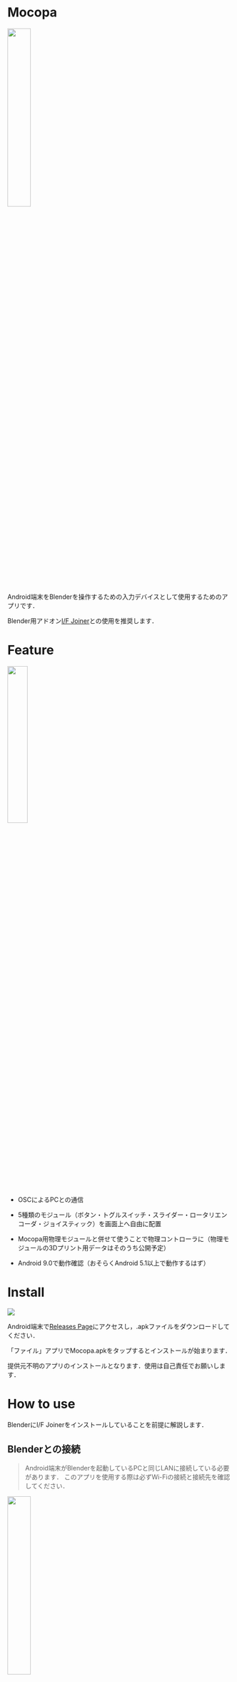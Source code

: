 # Mocopa
<img src="readme_images/logo.png" width="32%">

Android端末をBlenderを操作するための入力デバイスとして使用するためのアプリです．

Blender用アドオン[I/F Joiner](https://github.com/simasimataiyo/IFJoiner)との使用を推奨します．
> 
# Feature
<img src="readme_images/operating.gif" width="30%">

- OSCによるPCとの通信
  
- 5種類のモジュール（ボタン・トグルスイッチ・スライダー・ロータリエンコーダ・ジョイスティック）を画面上へ自由に配置
- Mocopa用物理モジュールと併せて使うことで物理コントローラに（物理モジュールの3Dプリント用データはそのうち公開予定）
- Android 9.0で動作確認（おそらくAndroid 5.1以上で動作するはず）
  

# Install
<img src="readme_images/home_image.png">

Android端末で[Releases Page]()にアクセスし，.apkファイルをダウンロードしてください．

「ファイル」アプリでMocopa.apkをタップするとインストールが始まります．

提供元不明のアプリのインストールとなります．使用は自己責任でお願いします．

# How to use
BlenderにI/F Joinerをインストールしていることを前提に解説します．

## Blenderとの接続
> Android端末がBlenderを起動しているPCと同じLANに接続している必要があります．
このアプリを使用する際は必ずWi-Fiの接続と接続先を確認してください．

<img src="readme_images/start.png" width="32%">

アプリを起動すると上の画面が表示されます．

IP AddressにはBlenderが起動しているPCのIPアドレスを，Port NumberにはI/F Joinerのサーバ設定のPort Numberと同じ値を入力します．

「Connect」をタップするとコントローラー画面に移動します．

> 「Connect」をタップしても画面が切り替わらない時はIP AddressとPort Numberに誤りがないか確認してみてください．

## コントローラの編集
<img src="readme_images/empty.png" width="32%">

初期状態のコントローラ画面です．
右上のペンボタンをタップすると，コントローラ画面の編集モードに移行しグリッドタイルが表示されます．

### グリッドの設定
<img src="readme_images/grid_settings.gif" width="32%">

初回起動時は始めにグリッドの設定を行うことをおすすめします．

「Grid Settings」をタップするとGridの設定メニューが開きます．設定できる項目は以下の通りです.
- Module Size
  - モジュールの最小サイズは**20mm×20mm**になり，これを1とした時の拡大率を指定します．
物理モジュールを使用する際には大きさがぴったりになるように微調整してください．

- Column Count
  - グリッドの列の本数を指定します．
- Row Count
  - グリッドの行の本数を指定します．
- Position
  - グリッドの位置を調整します．

### モジュールの配置
<img src="readme_images/add_module.gif" width="32%">

「Add Modules」をタップするとモジュールの一覧が表示されます．

使いたいモジュールをタップすると画面中央に配置されます．配置されたモジュールをドラッグして位置を変更します．グリッドタイルの上に重なると自動でスナップします．


### 各モジュールの編集
<img src="readme_images/module_settings.png" width="32%">

編集モード中にモジュールをタップするとモジュールの設定メニューが表示されます．
- Settings OSC Message
  - 選択したモジュールからOSCメッセージを送信する際のアドレスパターンを入力します．
- Rotate Module
  - 90度ずつ右か左回りに回転します．
  
編集したら必ず「Apply」をタップしてください．

コントローラ画面の編集が完了したら右上のペンボタンをタップして編集モードを終了します．

配置したモジュールをタップしたりドラッグしたりするとOSCメッセージが送信されるはずです．

# Modules
各モジュールの概要と送信するOSCメッセージを解説します．

## Button
<img src="Assets/Textures/module_thumbnails/button.png">

### 概要
モーメンタリ型のボタンです．キーボードのキーと同じような使い方ができます．
### OSCメッセージ
- 指が触れた時
  - ( /address_pattern, 1.0 )
- 指を離したとき
  - ( /address_pattern, 0.0 )
  
## Toggle
<img src="Assets/Textures/module_thumbnails/toggle.png">

### 概要
オルタネート型のトグルスイッチ（波動スイッチ？）です．True or Falseの入力に使うのがよさそうです．

### OSCメッセージ
- ONにしたとき
  - ( /address_pattern, 1.0 )
- OFFにしたとき
  - ( /address_pattern, 0.0 )
  
## Slider
<img src="Assets/Textures/module_thumbnails/slider.png">

### 概要
スライダーです．黄色い円状のノブをドラッグしている間，常にノブの位置に応じて0.0~1.0の範囲で値を送信します．

### OSCメッセージ
- ノブをタップしたとき
  - ( /address_pattern, knob_position[0.0~1.0] )
- ノブをドラッグしている間
  - ( /address_pattern, knob_position[0.0~1.0] )
  
## Rotary Encoder
<img src="Assets/Textures/module_thumbnails/rotary.png">

### 概要
角度センサです．黄色い針をドラッグして角度(-180~180), 回転量（ひとつ前のOSCメッセージを送信したときの角度との差），モジュールの状態を送信します．
ロータリスイッチとしても使用できそうです．

### OSCメッセージ
- 針に触れたとき
  - ( /address_pattern, Angle[-180.0~180.0], 0.0, 1.0 )
- 針のドラッグ開始時
  - ( /address_pattern, Angle[-180.0~180.0], 0.0, 2.0 )
- 針をドラッグしている間
  - ( /address_pattern, Angle[-180.0~180.0], delta_angle[-180.0~180.0], 0.0 )
- 針のドラッグ終了時
  - ( /address_pattern, Angle[-180.0~180.0], delta_angle[-180.0~180.0], 3.0 )
- 針から指を離したとき
  - ( /address_pattern, Angle[-180.0~180.0], 0.0, 4.0 )

## Joystick
<img src="Assets/Textures/module_thumbnails/joystick.png">

### 概要
ジョイスティックです．黄色い円状のスティックをドラッグしている間，角度(-180~180)，モジュール中心とスティックとの距離（0.0~1.0）,モジュールの状態を送信します．

### OSCメッセージ
- スティックに触れたとき
  - ( /address_pattern, Angle[-180.0~180.0], distance[0.0~1.0], 1.0 )
- スティックのドラッグ開始時
  - ( /address_pattern, Angle[-180.0~180.0], distance[0.0~1.0], 2.0 )
- スティックをドラッグしている間
  - ( /address_pattern, Angle[-180.0~180.0], distance[0.0~1.0], 0.0 )
- スティックのドラッグ終了時
  - ( /address_pattern, Angle[-180.0~180.0], distance[0.0~1.0], 3.0 )
- スティックから指を離したとき
  - ( /address_pattern, Angle[-180.0~180.0], distance[0.0~1.0], 4.0 )
  
特殊な挙動として，距離が0.2になった瞬間にだけ送信するメッセージがあります．
- ひとつ前に送信した距離 ≦ 0.2 ≦ 現在の距離 のとき
  - ( /address_pattern, Angle[-180.0~180.0], distance[0.0~1.0], 5.0 )
- 現在の距離 ≦ 0.2 ≦ ひとつ前に送信した距離 のとき 
  - ( /address_pattern, Angle[-180.0~180.0], distance[0.0~1.0], 6.0 )
  

# Others
Unity 2019.4.29f1で開発しています．

# Credits
使用しているUnity Package
- [OSCJack](https://github.com/keijiro/OscJack)

使用しているフォント
- [M PLUS 1p](https://fonts.google.com/specimen/M+PLUS+1p)
  - Licensed under SIL OPEN FONT LICENSE Version 1.1 
  - Designed by Coji Morishita, M+ Fonts Project